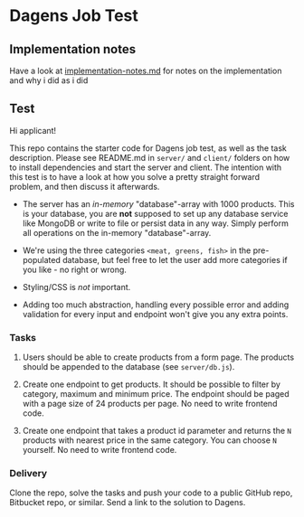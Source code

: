 # Dagens Job Test
## Implementation notes
Have a look at [implementation-notes.md](./implementation-notes.md) for notes on the implementation and why i did as i did 

## Test
Hi applicant!

This repo contains the starter code for Dagens job test, as well as the task description. Please see README.md in `server/` and `client/` folders on how to install dependencies and start the server and client. The intention with this test is to have a look at how you solve a pretty straight forward problem, and then discuss it afterwards.

- The server has an _in-memory_ "database"-array with 1000 products. This is your database, you are **not** supposed to set up any database service like MongoDB or write to file or persist data in any way. Simply perform all operations on the in-memory "database"-array.

- We're using the three categories `<meat, greens, fish>` in the pre-populated database, but feel free to let the user add more categories if you like - no right or wrong.

- Styling/CSS is _not_ important.

- Adding too much abstraction, handling every possible error and adding validation for every input and endpoint won't give you any extra points.


### Tasks

1. Users should be able to create products from a form page. The products should be appended to the database (see `server/db.js`).

2. Create one endpoint to get products. It should be possible to filter by category, maximum and minimum price. The endpoint should be paged with a page size of 24 products per page. No need to write frontend code.

3. Create one endpoint that takes a product id parameter and returns the `N` products with nearest price in the same category. You can choose `N` yourself. No need to write frontend code.

### Delivery

Clone the repo, solve the tasks and push your code to a public GitHub repo, Bitbucket repo, or similar. Send a link to the solution to Dagens.




